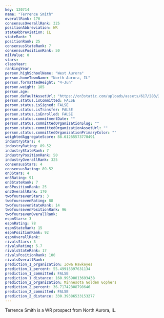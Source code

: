 ```yaml
---
key: 120714
name: "Terrence Smith"
overallRank: 170
consensusOverallRank: 325
positionAbbreviation: WR
stateAbbreviation: IL
stateRank: 7
positionRank: 25
consensusStateRank: 7
consensusPositionRank: 50
nilValue: 0
stars: 
classYear: 
rankingYear: 
person.highSchoolName: "West Aurora"
person.homeTownName: "North Aurora, IL"
person.formattedHeight: "4-Jun"
person.weight: 185
person.age: 
person.defaultAssetUrl: "https://on3static.com/uploads/assets/617/283/283617.jpg"
person.status.isCommitted: FALSE
person.status.isSigned: FALSE
person.status.isTransfer: FALSE
person.status.isEnrolled: FALSE
person.status.commitmentDate: ""
person.status.committedOrganizationSlug: ""
person.status.committedOrganizationAssetUrl: ""
person.status.committedOrganizationPrimaryColor: ""
weightedAggregateScore: 88.61265573770491
industryStars: 4
industryRating: 89.52
industryStateRank: 7
industryPositionRank: 50
industryOverallRank: 325
consensusStars: 4
consensusRating: 89.52
on3Stars: 4
on3Rating: 91
on3StateRank: 7
on3PositionRank: 25
on3OverallRank: 170
twofoursevenStars: 3
twofoursevenRating: 88
twofoursevenStateRank: 14
twofoursevenPositionRank: 96
twofoursevenOverallRank: 
espnStars: 3
espnRating: 78
espnStateRank: 15
espnPositionRank: 92
espnOverallRank: 
rivalsStars: 3
rivalsRating: 5.7
rivalsStateRank: 17
rivalsPositionRank: 100
rivalsOverallRank: 
prediction_1_organization: Iowa Hawkeyes
prediction_1_percent: 55.49915397631134
prediction_1_committed: FALSE
prediction_1_distance: 160.99590013603438
prediction_2_organization: Minnesota Golden Gophers
prediction_2_percent: 36.71742808798646
prediction_2_committed: FALSE
prediction_2_distance: 330.39386533153277
---
```

Terrence Smith is a WR prospect from North Aurora, IL.